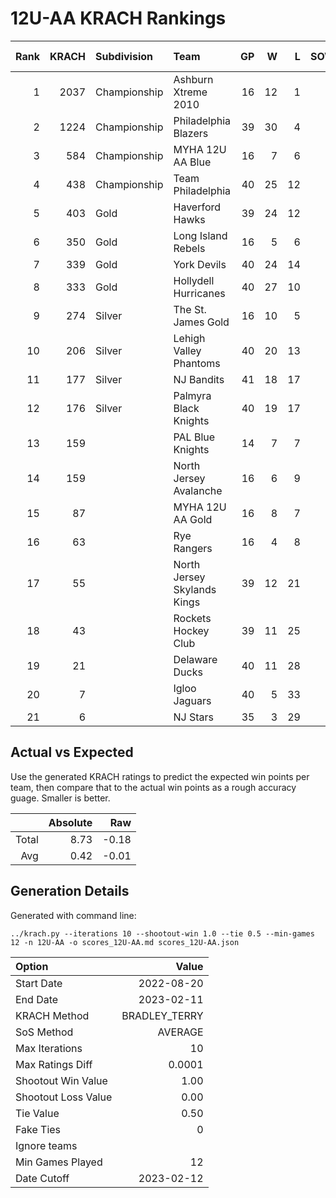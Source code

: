 # 12U-AA KRACH Rankings
Rank|KRACH|Subdivision|Team|GP|W|L|SOW|SOL|T|SoS|Exp Wins|Win Diff
---:|---:|:---|:---|---:|---:|---:|---:|---:|---:|---:|---:|---:
1|2037|Championship|Ashburn Xtreme 2010|16|12|1|2|1|0|544|12.9|-1.1
2|1224|Championship|Philadelphia Blazers|39|30|4|3|2|0|398|31.2|-1.8
3|584|Championship|MYHA 12U AA Blue|16|7|6|3|0|0|507|9.7|-0.3
4|438|Championship|Team Philadelphia|40|25|12|2|1|0|352|26.6|-0.4
5|403|Gold|Haverford Hawks|39|24|12|0|3|0|427|23.6|-0.4
6|350|Gold|Long Island Rebels|16|5|6|3|2|0|581|7.8|-0.2
7|339|Gold|York Devils|40|24|14|0|2|0|412|23.8|-0.2
8|333|Gold|Hollydell Hurricanes|40|27|10|0|2|1|241|27.6|0.1
9|274|Silver|The St. James Gold|16|10|5|0|1|0|263|10.0|0.0
10|206|Silver|Lehigh Valley Phantoms|40|20|13|2|5|0|308|22.0|0.0
11|177|Silver|NJ Bandits|41|18|17|2|3|1|315|20.7|0.2
12|176|Silver|Palmyra Black Knights|40|19|17|2|2|0|361|21.2|0.2
13|159||PAL Blue Knights|14|7|7|0|0|0|382|7.1|0.1
14|159||North Jersey Avalanche|16|6|9|1|0|0|342|7.0|0.0
15|87||MYHA 12U AA Gold|16|8|7|1|0|0|120|9.6|0.6
16|63||Rye Rangers|16|4|8|2|2|0|234|6.2|0.2
17|55||North Jersey Skylands Kings|39|12|21|3|3|0|209|15.6|0.6
18|43||Rockets Hockey Club|39|11|25|3|0|0|204|14.7|0.7
19|21||Delaware Ducks|40|11|28|0|1|0|214|11.7|0.7
20|7||Igloo Jaguars|40|5|33|1|1|0|163|6.4|0.4
21|6||NJ Stars|35|3|29|2|1|0|209|5.3|0.3

## Actual vs Expected
Use the generated KRACH ratings to predict the expected win points per team, then compare that to the actual win points as a rough accuracy guage. Smaller is better.

||Absolute|Raw
|---:|---:|---:
|Total|8.73|-0.18
|Avg|0.42|-0.01

## Generation Details

Generated with command line:
```
../krach.py --iterations 10 --shootout-win 1.0 --tie 0.5 --min-games 12 -n 12U-AA -o scores_12U-AA.md scores_12U-AA.json
```

| Option | Value |
| :----- | ----: |
| Start Date | 2022-08-20 |
| End Date | 2023-02-11 |
| KRACH Method | BRADLEY_TERRY |
| SoS Method | AVERAGE |
| Max Iterations | 10 |
| Max Ratings Diff | 0.0001 |
| Shootout Win Value | 1.00 |
| Shootout Loss Value | 0.00 |
| Tie Value | 0.50 |
| Fake Ties | 0 |
| Ignore teams |  |
| Min Games Played | 12 |
| Date Cutoff | 2023-02-12 |

